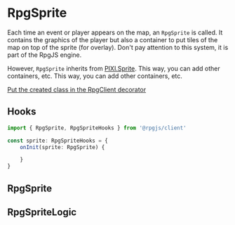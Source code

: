 # RpgSprite

Each time an event or player appears on the map, an `RpgSprite` is called. It contains the graphics of the player but also a container to put tiles of the map on top of the sprite (for overlay). Don't pay attention to this system, it is part of the RpgJS engine.

However, `RpgSprite` inherits from [PIXI.Sprite](https://pixijs.download/dev/docs/PIXI.Sprite.html). This way, you can add other containers, etc. This way, you can add other containers, etc.

[Put the created class in the RpgClient decorator](/classes/client.html#rpgclient-decorator)

## Hooks

```ts
import { RpgSprite, RpgSpriteHooks } from '@rpgjs/client'

const sprite: RpgSpriteHooks = {
    onInit(sprite: RpgSprite) {

    }
}
```

<ApiContent page="RpgSpriteHooks" />

## RpgSprite

<ApiContent page="RpgSprite" />

## RpgSpriteLogic

<ApiContent page="RpgSpriteLogic" />

